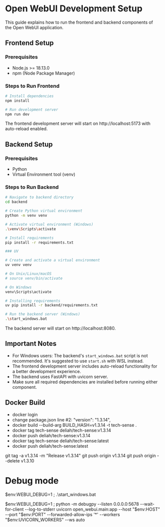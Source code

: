 # Open WebUI Development Setup

This guide explains how to run the frontend and backend components of the Open WebUI application.

## Frontend Setup

### Prerequisites
- Node.js >= 18.13.0
- npm (Node Package Manager)

### Steps to Run Frontend
```bash
# Install dependencies
npm install

# Run development server
npm run dev
```

The frontend development server will start on http://localhost:5173 with auto-reload enabled.

## Backend Setup

### Prerequisites
- Python
- Virtual Environment tool (venv)

### Steps to Run Backend
```bash
# Navigate to backend directory
cd backend

# Create Python virtual environment
python -m venv venv

# Activate virtual environment (Windows)
.\venv\Scripts\activate

# Install requirements
pip install -r requirements.txt

### UV

# Create and activate a virtual environment
uv venv venv

# On Unix/Linux/macOS
# source venv/bin/activate

# On Windows
venv\Scripts\activate

# Installing requirements
uv pip install -r backend/requirements.txt

# Run the backend server (Windows)
.\start_windows.bat
```

The backend server will start on http://localhost:8080.

## Important Notes

- For Windows users: The backend's `start_windows.bat` script is not recommended. It's suggested to use `start.sh` with WSL instead.
- The frontend development server includes auto-reload functionality for a better development experience.
- The backend uses FastAPI with uvicorn server.
- Make sure all required dependencies are installed before running either component.


## Docker Build

- docker login
- change package.json line #2:	"version": "1.3.14",
- docker build --build-arg BUILD_HASH=v1.3.14 -t tech-sense .
- docker tag tech-sense deliah/tech-sense:v1.3.14
- docker push deliah/tech-sense:v1.3.14
- docker tag tech-sense deliah/tech-sense:latest
- docker push deliah/tech-sense:latest

git tag -a v1.3.14 -m "Release v1.3.14"
git push origin v1.3.14
git push origin --delete v1.3.10

# Debug mode
$env:WEBUI_DEBUG=1 ; .\start_windows.bat

$env:WEBUI_DEBUG=1 ; python -m debugpy --listen 0.0.0.0:5678 --wait-for-client --log-to-stderr uvicorn open_webui.main:app --host "$env:HOST" --port "$env:PORT" --forwarded-allow-ips '*' --workers "$env:UVICORN_WORKERS" --ws auto
